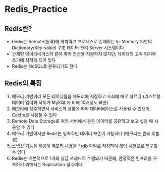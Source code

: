 # Redis_Practice

## Redis란?

- Redis는 Remote(원격)에 위치하고 프로세스로 존재하는 In-Memory 기반의 Dictionary(Key-value) 구조 데이터 관리 Server 시스템이다
- 관계형 데이터베이스와 같이 쿼리 연산을 지원하지 않지만, 데이터의 고속 읽기와 쓰기에 최적화 되어 있다
- Redis는 NoSQL로 분류되기도 한다


## Redis의 특징

1. 메모리 기반이라 모든 데이터들을 메모리에 저장하고 조회에 매우 빠르다 (리스트형 데이터 입력과 삭제가 MySQL에 비해 10배정도 빠름)
2. 메모리에 상주하면서 서비스의 상황에 따라 데이터베이스로 사용될 수 있으며, Cache로 사용될 수 있다
3. Remote Data Storage로 여러 서버에서 같은 데이터를 공유하고 보고 싶을 때 사용할 수 있다
4. 메모리 기반이지만 Redis는 영속적인 데이터 보존이 가능하다 (메모리는 원래 휘발성)
5. 스냅샷 기능을 제공해 메모리 내용을 *.rdb 파일로 저장하여 해당 시점으로 복구할 수 있다
6. Redis는 기본적으로 1개의 싱글 쓰레드로 수행되기 때문에, 안정적은 인프라를 구축하기 위해서는 Replication 필수이다.

   
